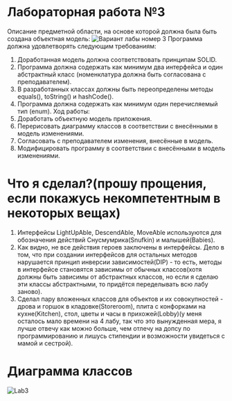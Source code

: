# Лабораторная работа №3
Описание предметной области, на основе которой должна была быть создана объектная модель:
![Вариант лабы номер 3](https://github.com/TheIrishMan05/ITMO-Labs-Programming/assets/143895718/d8282856-e1c0-4075-a4c1-67279af8f949)
Программа должна удовлетворять следующим требованиям:
1. Доработанная модель должна соответствовать принципам SOLID.
2. Программа должна содержать как минимум два интерфейса и один абстрактный класс (номенклатура должна быть согласована с преподавателем).
3. В разработанных классах должны быть переопределены методы equals(), toString() и hashCode().
4. Программа должна содержать как минимум один перечисляемый тип (enum).
Ход работы:
1. Доработать объектную модель приложения.
2. Перерисовать диаграмму классов в соответствии с внесёнными в модель изменениями.
3. Согласовать с преподавателем изменения, внесённые в модель.
4. Модифицировать программу в соответствии с внесёнными в модель изменениями.
# Что я сделал?(прошу прощения, если покажусь некомпетентным в некоторых вещах)
1. Интерфейсы LightUpAble, DescendAble, MoveAble используются для обозначения действий Снусмумрика(Snufkin) и малышей(Babies).
2. Как видно, не все действия героев заключены в интерфейсы. Дело в том, что при создании интерфейсов для остальных методов нарушается принцип инверсии зависимостей(DIP) - то есть, методы в интерфейсе становятся зависимы от обычных классов(хотя должны быть зависимы от абстрактных классов, но если я сделаю эти классы абстрактными, то придётся переделывать всю лабу заново).
3. Сделал пару вложенных классов для объектов и их совокупностей - дрова и горшок в кладовке(Storeroom), плита с конфорками на кухне(Kitchen), стол, цветы и часы в прихожей(Lobby)(у меня осталось мало времени на 4 лабу, так что это вынужденная мера, я лучше отвечу как можно больше, чем отлечу на допсу по программированию и лишусь стипендии и возможности увидеться с мамой и сестрой).
# Диаграмма классов
![Lab3](https://github.com/TheIrishMan05/ITMO-Labs-Programming/assets/143895718/a05af426-d111-4773-9216-5b73759f87ea)


